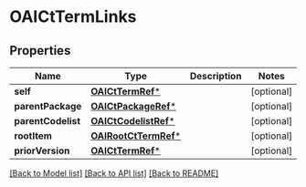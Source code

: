 # OAICtTermLinks

## Properties
Name | Type | Description | Notes
------------ | ------------- | ------------- | -------------
**self** | [**OAICtTermRef***](OAICtTermRef.md) |  | [optional] 
**parentPackage** | [**OAICtPackageRef***](OAICtPackageRef.md) |  | [optional] 
**parentCodelist** | [**OAICtCodelistRef***](OAICtCodelistRef.md) |  | [optional] 
**rootItem** | [**OAIRootCtTermRef***](OAIRootCtTermRef.md) |  | [optional] 
**priorVersion** | [**OAICtTermRef***](OAICtTermRef.md) |  | [optional] 

[[Back to Model list]](../README.md#documentation-for-models) [[Back to API list]](../README.md#documentation-for-api-endpoints) [[Back to README]](../README.md)


